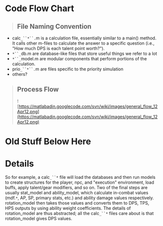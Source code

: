 # Code Flow Chart #
> ## File Naming Convention ##
  * calc`_``*``.`m is a calculation file, essentially similar to a main() method. It calls other m-files to calculate the answer to a specific question (i.e., "How much DPS is each talent point worth?").
  * `*``_`db.m are database-like files that store useful things we refer to a lot
  * `*``_`model.m are modular components that perform portions of the calculation.
  * prio`_``*``.`m are files specific to the priority simulation
  * others?

> ## Process Flow ##
> ![https://matlabadin.googlecode.com/svn/wiki/images/general_flow_12Apr12.png](https://matlabadin.googlecode.com/svn/wiki/images/general_flow_12Apr12.png)

# Old Stuff Below Here #
# Details #

So for example, a calc`_``*` file will load the databases and then run models to create structures for the player, npc, and "execution" environment, load buffs, apply talent/gear modifiers, and so on. Two of the final steps are usually stat\_model and ability\_model, which calculate in-combat values (mdf.`*`, AP, SP, primary stats, etc.) and ability damage values respectively. rotation\_model then takes those values and converts them to DPS, TPS, HPS outputs by using ability weight coefficients. The details of rotation\_model are thus abstracted; all the calc`_``*` files care about is that rotation\_model gives DPS values.